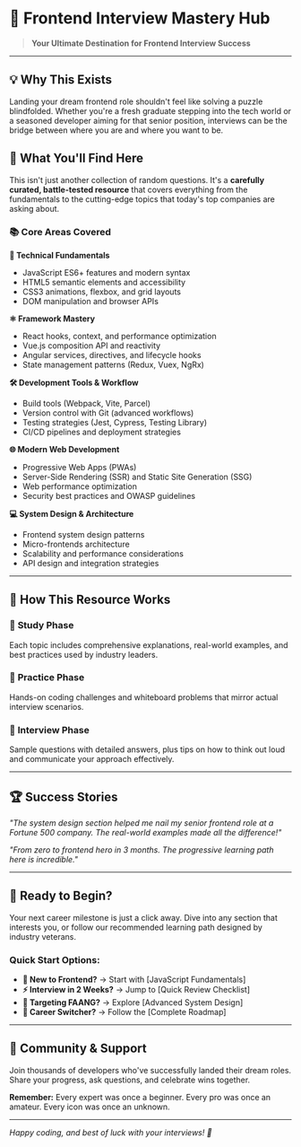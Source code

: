 # 🚀 Frontend Interview Mastery Hub

> **Your Ultimate Destination for Frontend Interview Success**

---

## 💡 Why This Exists

Landing your dream frontend role shouldn't feel like solving a puzzle blindfolded. Whether you're a fresh graduate stepping into the tech world or a seasoned developer aiming for that senior position, interviews can be the bridge between where you are and where you want to be.

## 🎯 What You'll Find Here

This isn't just another collection of random questions. It's a **carefully curated, battle-tested resource** that covers everything from the fundamentals to the cutting-edge topics that today's top companies are asking about.

### 📚 Core Areas Covered

**🔧 Technical Fundamentals**
- JavaScript ES6+ features and modern syntax
- HTML5 semantic elements and accessibility
- CSS3 animations, flexbox, and grid layouts
- DOM manipulation and browser APIs

**⚛️ Framework Mastery**
- React hooks, context, and performance optimization
- Vue.js composition API and reactivity
- Angular services, directives, and lifecycle hooks
- State management patterns (Redux, Vuex, NgRx)

**🛠️ Development Tools & Workflow**
- Build tools (Webpack, Vite, Parcel)
- Version control with Git (advanced workflows)
- Testing strategies (Jest, Cypress, Testing Library)
- CI/CD pipelines and deployment strategies

**🌐 Modern Web Development**
- Progressive Web Apps (PWAs)
- Server-Side Rendering (SSR) and Static Site Generation (SSG)
- Web performance optimization
- Security best practices and OWASP guidelines

**💻 System Design & Architecture**
- Frontend system design patterns
- Micro-frontends architecture
- Scalability and performance considerations
- API design and integration strategies

---

## 🎨 How This Resource Works

### 📖 **Study Phase**
Each topic includes comprehensive explanations, real-world examples, and best practices used by industry leaders.

### 🧠 **Practice Phase**
Hands-on coding challenges and whiteboard problems that mirror actual interview scenarios.

### 💬 **Interview Phase**
Sample questions with detailed answers, plus tips on how to think out loud and communicate your approach effectively.

---

## 🏆 Success Stories

*"The system design section helped me nail my senior frontend role at a Fortune 500 company. The real-world examples made all the difference!"*

*"From zero to frontend hero in 3 months. The progressive learning path here is incredible."*

---

## 🚀 Ready to Begin?

Your next career milestone is just a click away. Dive into any section that interests you, or follow our recommended learning path designed by industry veterans.

### Quick Start Options:

- **🎯 New to Frontend?** → Start with [JavaScript Fundamentals]
- **⚡ Interview in 2 Weeks?** → Jump to [Quick Review Checklist]
- **🏢 Targeting FAANG?** → Explore [Advanced System Design]
- **🔄 Career Switcher?** → Follow the [Complete Roadmap]

---

## 🤝 Community & Support

Join thousands of developers who've successfully landed their dream roles. Share your progress, ask questions, and celebrate wins together.

**Remember:** Every expert was once a beginner. Every pro was once an amateur. Every icon was once an unknown.

---

*Happy coding, and best of luck with your interviews! 🎉*
